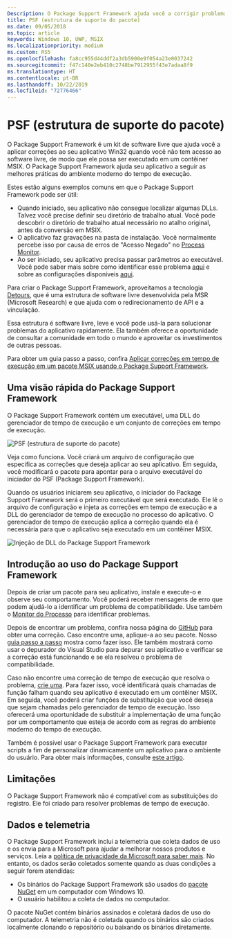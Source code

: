 ```yaml
---
Description: O Package Support Framework ajuda você a corrigir problemas que impedem que seu aplicativo da área de trabalho seja executado em um contêiner MSIX.
title: PSF (estrutura de suporte do pacote)
ms.date: 09/05/2018
ms.topic: article
keywords: Windows 10, UWP, MSIX
ms.localizationpriority: medium
ms.custom: RS5
ms.openlocfilehash: fa8cc955d44ddf2a3db5900e9f054a23e0037242
ms.sourcegitcommit: f47c140e2eb410c2748be7912955f43e7adaa8f9
ms.translationtype: HT
ms.contentlocale: pt-BR
ms.lasthandoff: 10/22/2019
ms.locfileid: "72776466"
---
```

# <a name="package-support-framework"></a>PSF (estrutura de suporte do pacote)

O Package Support Framework é um kit de software livre que ajuda você a aplicar correções ao seu aplicativo Win32 quando você não tem acesso ao software livre, de modo que ele possa ser executado em um contêiner MSIX. O Package Support Framework ajuda seu aplicativo a seguir as melhores práticas do ambiente moderno do tempo de execução.

Estes estão alguns exemplos comuns em que o Package Support Framework pode ser útil:

* Quando iniciado, seu aplicativo não consegue localizar algumas DLLs. Talvez você precise definir seu diretório de trabalho atual. Você pode descobrir o diretório de trabalho atual necessário no atalho original, antes da conversão em MSIX.
* O aplicativo faz gravações na pasta de instalação. Você normalmente percebe isso por causa de erros de "Acesso Negado" no [Process Monitor](https://docs.microsoft.com/windows/msix/psf/package-support-framework).
* Ao ser iniciado, seu aplicativo precisa passar parâmetros ao executável. Você pode saber mais sobre como identificar esse problema [aqui](package-support-framework.md#identify-packaged-application-compatibility-issues) e sobre as configurações disponíveis [aqui](https://github.com/microsoft/MSIX-PackageSupportFramework/tree/master/PsfLauncher).

Para criar o Package Support Framework, aproveitamos a tecnologia [Detours](https://www.microsoft.com/en-us/research/project/detours), que é uma estrutura de software livre desenvolvida pela MSR (Microsoft Research) e que ajuda com o redirecionamento de API e a vinculação.

Essa estrutura é software livre, leve e você pode usá-la para solucionar problemas do aplicativo rapidamente. Ela também oferece a oportunidade de consultar a comunidade em todo o mundo e aproveitar os investimentos de outras pessoas.

Para obter um guia passo a passo, confira [Aplicar correções em tempo de execução em um pacote MSIX usando o Package Support Framework](https://docs.microsoft.com/windows/uwp/porting/package-support-framework).

## <a name="a-quick-look-inside-of-the-package-support-framework"></a>Uma visão rápida do Package Support Framework

O Package Support Framework contém um executável, uma DLL do gerenciador de tempo de execução e um conjunto de correções em tempo de execução.

![PSF (estrutura de suporte do pacote)](images/package-support-framework.png)

Veja como funciona. Você criará um arquivo de configuração que especifica as correções que deseja aplicar ao seu aplicativo. Em seguida, você modificará o pacote para apontar para o arquivo executável do iniciador do PSF (Package Support Framework).

Quando os usuários iniciarem seu aplicativo, o iniciador do Package Support Framework será o primeiro executável que será executado. Ele lê o arquivo de configuração e injeta as correções em tempo de execução e a DLL do gerenciador de tempo de execução no processo do aplicativo. O gerenciador de tempo de execução aplica a correção quando ela é necessária para que o aplicativo seja executado em um contêiner MSIX.

![Injeção de DLL do Package Support Framework](images/package-support-framework-2.png)

## <a name="get-started-using-the-package-support-framework"></a>Introdução ao uso do Package Support Framework

Depois de criar um pacote para seu aplicativo, instale e execute-o e observe seu comportamento. Você poderá receber mensagens de erro que podem ajudá-lo a identificar um problema de compatibilidade. Use também o [Monitor do Processo](https://docs.microsoft.com/sysinternals/downloads/procmon) para identificar problemas.

Depois de encontrar um problema, confira nossa página do [GitHub](https://github.com/Microsoft/MSIX-PackageSupportFramework/) para obter uma correção. Caso encontre uma, aplique-a ao seu pacote. Nosso [guia passo a passo](https://docs.microsoft.com/windows/uwp/porting/package-support-framework) mostra como fazer isso. Ele também mostrará como usar o depurador do Visual Studio para depurar seu aplicativo e verificar se a correção está funcionando e se ela resolveu o problema de compatibilidade.

Caso não encontre uma correção de tempo de execução que resolva o problema, [crie uma](package-support-framework.md#create-a-runtime-fix). Para fazer isso, você identificará quais chamadas de função falham quando seu aplicativo é executado em um contêiner MSIX. Em seguida, você poderá criar funções de substituição que você deseja que sejam chamadas pelo gerenciador de tempo de execução. Isso oferecerá uma oportunidade de substituir a implementação de uma função por um comportamento que esteja de acordo com as regras do ambiente moderno do tempo de execução.

Também é possível usar o Package Support Framework para executar scripts a fim de personalizar dinamicamente um aplicativo para o ambiente do usuário. Para obter mais informações, consulte [este artigo](run-scripts-with-package-support-framework.md).

## <a name="limitations"></a>Limitações

O Package Support Framework não é compatível com as substituições do registro. Ele foi criado para resolver problemas de tempo de execução.

## <a name="data-and-telemetry"></a>Dados e telemetria

O Package Support Framework inclui a telemetria que coleta dados de uso e os envia para a Microsoft para ajudar a melhorar nossos produtos e serviços. Leia a [política de privacidade da Microsoft para saber mais](https://privacy.microsoft.com/en-US/privacystatement). No entanto, os dados serão coletados somente quando as duas condições a seguir forem atendidas:

* Os binários do Package Support Framework são usados do [pacote NuGet](https://www.nuget.org/packages?q=packagesupportframework) em um computador com Windows 10.
* O usuário habilitou a coleta de dados no computador.

O pacote NuGet contém binários assinados e coletará dados de uso do computador. A telemetria não é coletada quando os binários são criados localmente clonando o repositório ou baixando os binários diretamente.
